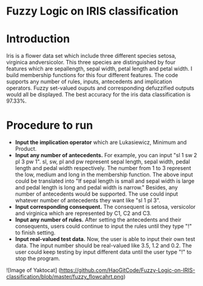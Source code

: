# Fuzzy Logic on IRIS classification

# Introduction
Iris is a flower data set which include three different species setosa, virginica andversicolor. This three species are distinguished by four features which are sepallength, sepal width, petal length and petal width. I build membership functions for this four different features. The code supports any number of rules, inputs, antecedents and implication operators. Fuzzy set-valued ouputs and corresponding defuzzified outputs would all be displayed. The best accuracy for the iris data classification is 97.33%.

# Procedure to run
  * **Input the implication operator** which are Lukasiewicz, Minimum and Product.
  * **Input any number of  antecedents.** For example, you can input "sl 1 sw 2 pl 3 pw 1". sl, sw, pl and pw represent sepal length, sepal width, pedal length and pedal width respectively. The number from 1 to 3 represent the low, medium and long in the membership function. The above input could be translated into "If sepal length is small and sepal width is large and pedal length is long and pedal width is narrow." Besides, any number of antecedents would be supported. The use could input whatever number of antecedents they want like "sl 1 pl 3".
  * **Input corresponding consequent.** The consequent is setosa, versicolor and virginica which are represented by C1, C2 and C3.
  * **Input any number of rules.** After setting the antecedents and their consequents, users could continue to input the rules until they type "!" to finish setting.
  * **Input real-valued test data.** Now, the user is able to input their own test data. The input number should be real-valued like 3.5, 1.2 and 0.2. The user could keep testing by input different data until the user type "!" to stop the program.

![Image of Yaktocat]
(https://github.com/HaoGitCode/Fuzzy-Logic-on-IRIS-classification/blob/master/fuzzy_flowcahrt.png)
